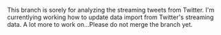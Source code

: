 This branch is sorely for analyzing the streaming tweets from Twitter. I'm currentlying working how to update data import from Twitter's streaming data. A lot more to work on...Please do not merge the branch yet.
